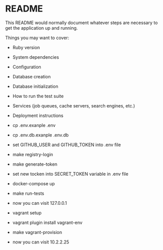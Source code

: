 # README

This README would normally document whatever steps are necessary to get the
application up and running.

Things you may want to cover:

* Ruby version

* System dependencies

* Configuration

* Database creation

* Database initialization

* How to run the test suite

* Services (job queues, cache servers, search engines, etc.)

* Deployment instructions

* cp .env.exanple .env
* cp .env.db.exanple .env.db

* set GITHUB_USER and GITHUB_TOKEN into .env file

* make registry-login

* make generate-token

* set new tocken into SECRET_TOKEN variable in .env file

* docker-compose up

* make run-tests

* now you can visit 127.0.0.1

* vagrant setup

* vagrant plugin install vagrant-env

* make vagrant-provision

* now you can visit 10.2.2.25